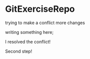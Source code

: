 # GitExerciseRepo

trying to make a conflict
more changes

writing something here;


I resolved the conflict!

Second step!